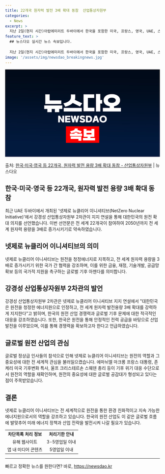 ```yaml
---
title: 22개국 원자력 발전 3배 확대 동참  산업통상자원부
categories:
  - News
excerpt: >
  지난 2일(현지 시간)아랍에미리트 두바이에서 한국을 포함한 미국, 프랑스, 영국, UAE, 스웨덴 등 전세계…
feature_text: >
  ## 뉴스다오 실시간 뉴스 속보입니다.

  지난 2일(현지 시간)아랍에미리트 두바이에서 한국을 포함한 미국, 프랑스, 영국, UAE, 스웨덴 등 전세계…
image: '/assets/img/newsdao_breakingnews.jpg'
---
```


![뉴스다오 속보](/assets/img/newsdao_breakingnews.jpg)

<p>출처: <a href="https://newsdao.kr/2725" rel="dofollow">한국·미국·영국 등 22개국, 원자력 발전 용량 3배 확대 동참 - 산업통상자원부</a> | 뉴스다오</p>

<h2 data-ke-size="size26">한국·미국·영국 등 22개국, 원자력 발전 용량 3배 확대 동참</h2>
<p data-ke-size="size16">최근 UAE 두바이에서 개최된 '넷제로 뉴클리어 이니셔티브(NetZero Nuclear Initiative)'에서 강경성 산업통상자원부 2차관이 지지 연설을 통해 대한민국의 원전 확대 의지를 선언했습니다. 이번 선언문은 전 세계 22개국이 참여하여 2050년까지 전 세계 원자력 용량을 3배로 증가시키기로 약속하였습니다.</p>

<h2 data-ke-size="size26">넷제로 뉴클리어 이니셔티브의 의미</h2>
<p data-ke-size="size16">넷제로 뉴클리어 이니셔티브는 원전을 청정에너지로 지목하고, 전 세계 원자력 용량을 3배로 증가시키기 위한 국가 간 협력을 강조하며, 이를 위한 금융, 재정, 기술개발, 공급망 확보 등의 국가적 지원을 촉구하는 글로벌 기후 아젠다를 의미합니다.</p>

<h2 data-ke-size="size26">강경성 산업통상자원부 2차관의 발언</h2>
<p data-ke-size="size16">강경성 산업통상자원부 2차관은 넷제로 뉴클리어 이니셔티브 지지 연설에서 "대한민국은 원전을 청정한 에너지원으로 인정하고, 전 세계 원자력 발전용량 3배 확대를 강력하게 지지한다"고 밝히며, 한국의 원전 산업 경쟁력과 글로벌 기후 문제에 대한 적극적인 대응을 강조하였습니다. 또한, 한국은 원전을 통해 안정적인 전력 공급을 바탕으로 산업 발전을 이루었으며, 이를 통해 경쟁력을 확보하고자 한다고 언급하였습니다.</p>

<h2 data-ke-size="size26">글로벌 원전 산업의 관심</h2>
<p data-ke-size="size16">글로벌 정상급 인사들의 참석으로 인해 넷제로 뉴클리어 이니셔티브는 원전의 역할과 그 중요성에 대한 전 세계적 관심을 불러일으켰습니다. 에마뉘엘 마크롱 프랑스 대통령, 존 케리 미국 기후변화 특사, 울프 크리스테르손 스웨덴 총리 등이 기후 위기 대응 수단으로서 원전의 역할을 재확인하며, 원전의 중요성에 대한 글로벌 공감대가 형성되고 있다는 점이 주목받았습니다.</p>

<h2 data-ke-size="size26">결론</h2>
<p data-ke-size="size16">넷제로 뉴클리어 이니셔티브는 전 세계적으로 원전을 통한 환경 친화적이고 지속 가능한 에너지원으로서의 역할을 강조하고 있습니다. 한국의 원전 산업도 이 같은 글로벌 흐름에 발맞추어 미래 에너지 정책과 산업 전략을 발전시켜 나갈 필요가 있습니다.</p>

<table>
	<tbody>
		<tr>
			<td style="text-align: center; height: 17px;"><b>차단목록 처리 정보</b></td>
			<td style="text-align: center; height: 17px;"><b>처리기한 안내</b></td>
		</tr>
		<tr>
			<td style="text-align: center; height: 17px;">유해 웹사이트</td>
			<td style="text-align: center; height: 17px;">3-5영업일 이내</td>
		</tr>
		<tr>
			<td style="text-align: center; height: 17px;">앱 내 미디어 콘텐츠</td>
			<td style="text-align: center; height: 17px;">5영업일 이내</td>
		</tr>
	</tbody>
</table>
<hr> 

빠르고 정확한 뉴스를 원한다면? 바로, <a href="https://newsdao.kr" rel="dofollow">https://newsdao.kr</a>


    
